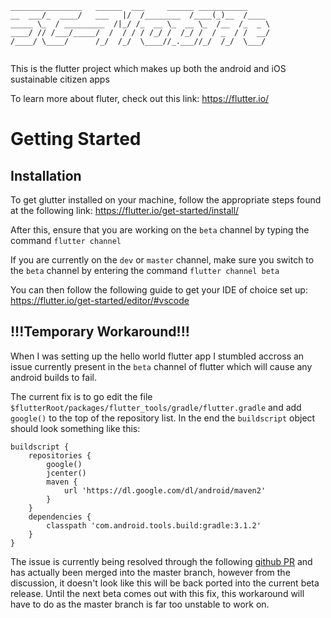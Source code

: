 ```
________________   ______  ___     ______ ___________     
__  ___/_  ____/   ___   |/  /________  /____(_)__  /____ 
_____ \_  / _________  /|_/ /_  __ \_  __ \_  /__  /_  _ \
____/ // /___/_____/  /  / / / /_/ /  /_/ /  / _  / /  __/
/____/ \____/      /_/  /_/  \____//_.___//_/  /_/  \___/ 
                                                          
```

This is the flutter project which makes up both the android and iOS sustainable citizen apps

To learn more about fluter, check out this link: https://flutter.io/

# Getting Started

## Installation 

To get glutter installed on your machine, follow the appropriate steps found at the following link: https://flutter.io/get-started/install/

After this, ensure that you are working on the `beta` channel by typing the command `flutter channel`

If you are currently on the `dev` or `master` channel, make sure you switch to the `beta` channel by entering the command `flutter channel beta`

You can then follow the following guide to get your IDE of choice set up: https://flutter.io/get-started/editor/#vscode

## !!!Temporary Workaround!!!

When I was setting up the hello world flutter app I stumbled accross an issue currently present in the `beta` channel of flutter which will cause any android builds to fail. 

The current fix is to go edit the file `$flutterRoot/packages/flutter_tools/gradle/flutter.gradle` and add `google()` to the top of the repository list. In the end the `buildscript` object should look something like this:

```
buildscript {
    repositories {
        google()
        jcenter()
        maven {
            url 'https://dl.google.com/dl/android/maven2'
        }
    }
    dependencies {
        classpath 'com.android.tools.build:gradle:3.1.2'
    }
}
```

The issue is currently being resolved through the following [github PR](https://github.com/flutter/flutter/pull/23397) and has actually been merged into the master branch, however from the discussion, it doesn't look like this will be back ported into the current beta release. Until the next beta comes out with this fix, this workaround will have to do as the master branch is far too unstable to work on. 